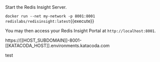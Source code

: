 Start the Redis Insight Server. 

`docker run --net my-network -p 8001:8001 redislabs/redisinsight:latest`{{execute}}


You may then access your Redis Insight Portal at `http://localhost:8001`.

 https://[[HOST_SUBDOMAIN]]-8001-[[KATACODA_HOST]].environments.katacoda.com
 

test